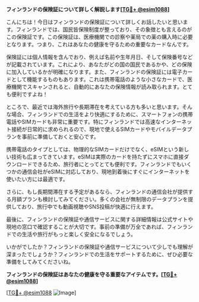 **フィンランドの保険証について詳しく解説します[[TG💪+ @esim1088](https://t.me/s/esim1088)]**

こんにちは！今日はフィンランドの保険証について詳しくお話したいと思います。フィンランドでは、国民皆保険制度が整っており、その象徴とも言えるのがこの保険証です。この保険証は、医療機関での診察や薬局での薬の購入時に必要となります。つまり、これはあなたの健康を守るための重要なカードなんです。

保険証には個人情報を含んでおり、例えば名前や生年月日、そして保険番号などが記載されています。これにより、あなたがどの国の国民であるかや、どの保険に加入しているかが明確になります。また、フィンランドの保険証には電子カードとして機能するものもあります。これは携帯電話のような小さなカードで、医療機関でスキャンされると、自動的にあなたの保険情報が読み取られます。とても便利ですよね！

ところで、最近では海外旅行や長期滞在を考えている方も多いと思います。そんな場合、フィンランドでの生活をより快適にするために、スマートフォンの携帯電話やSIMカードも非常に重要です。特にフィンランドでは高速なインターネット接続が日常的に求められるので、現地で使えるSIMカードやモバイルデータプランを事前に準備しておくと安心です。

携帯電話のタイプとしては、物理的なSIMカードだけでなく、eSIMという新しい技術も広まってきています。eSIMは実際のカードを持たずにスマホに直接ダウンロードできるため、旅行者にとってとても便利です。フィンランドでもいくつかの通信会社がeSIMに対応しており、現地到着後にすぐにインターネットを使いたい方には最適です。

さらに、もし長期間滞在する予定があるなら、フィンランドの通信会社が提供する月額プランも検討してみてください。多くの会社が無制限のデータプランを提供しており、旅行中でも動画視聴やSNS投稿が快適に行えます。

最後に、フィンランドの保険証や通信サービスに関する詳細情報は公式サイトや現地の窓口で確認することが大切です。事前の準備が万全であれば、フィンランドでの生活や旅行がもっと楽しく安全になるでしょう。

いかがでしたか？フィンランドの保険証や通信サービスについて少しでも理解が深まったでしょうか？フィンランドでの生活をサポートするために、ぜひ必要な準備をしてみてくださいね。

**フィンランドの保険証はあなたの健康を守る重要なアイテムです。[[TG💪+ @esim1088](https://t.me/s/esim1088)]**

[[TG💪+ @esim1088](https://t.me/s/esim1088) ![Image](https://i.postimg.cc/Y0z9fWf4/image.png)]